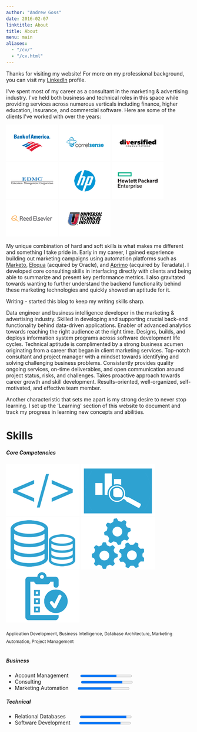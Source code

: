 ```yaml
---
author: "Andrew Goss"
date: 2016-02-07
linktitle: About
title: About
menu: main
aliases:
  - "/cv/"
  - "/cv.html"
---
```


<!--Blog post ideas:

- Building my first virtual machine (Ubuntu)
- Why I started programming in Go (server side language)
- Website iterations I went through (templates, Google App Engine, Wordpress, etc.)
- Why it is important to have a web presence as a developer
- Twitter API authentication for Go-->

Thanks for visiting my website! For more on my professional background, you can visit my <a href="https://www.linkedin.com/in/andrewrgoss" target="_blank">LinkedIn</a> profile. <!--You can also find a downloadable copy of my resume here, via my <a href="https://github.com/andrewrgoss" target="_blank">Github</a> account.-->

I've spent most of my career as a consultant in the marketing & advertising industry. I've held both business and technical roles in this space while providing services across numerous verticals including finance, higher education, insurance, and commercial software. Here are some of the clients I've worked with over the years:

![WhoIsHostingThis.com](https://raw.githubusercontent.com/andrewrgoss/andrewrgoss.com/master/content/media/BoA_logo.png "Bank of America")
![WhoIsHostingThis.com](https://raw.githubusercontent.com/andrewrgoss/andrewrgoss.com/master/content/media/Correlsense_logo.png "Correlsense")
![WhoIsHostingThis.com](https://raw.githubusercontent.com/andrewrgoss/andrewrgoss.com/master/content/media/DBC_logo.png "Diversified Communications")
![WhoIsHostingThis.com](https://raw.githubusercontent.com/andrewrgoss/andrewrgoss.com/master/content/media/EDMC_logo.png "Education Management Corporation")
![WhoIsHostingThis.com](https://raw.githubusercontent.com/andrewrgoss/andrewrgoss.com/master/content/media/HP_logo.png "HP Inc.")
![WhoIsHostingThis.com](https://raw.githubusercontent.com/andrewrgoss/andrewrgoss.com/master/content/media/HPE_logo.png "Hewlett Packard Enterprise")
![WhoIsHostingThis.com](https://raw.githubusercontent.com/andrewrgoss/andrewrgoss.com/master/content/media/Reed_Elsevier_logo.png "Reed Elsevier")
![WhoIsHostingThis.com](https://raw.githubusercontent.com/andrewrgoss/andrewrgoss.com/master/content/media/UTI_logo.jpg "Universal Technical Institute")

My unique combination of hard and soft skills is what makes me different and something I take pride in. Early in my career, I gained experience building out marketing campaigns using automation platforms such as <a href="https://www.marketo.com" target="_blank">Marketo</a>, 
<a href="https://www.oracle.com/marketingcloud/products/cross-channel/marketing-to-businesses.html" target="_blank">Eloqua</a> (acquired by Oracle), and <a href="http://marketing.teradata.com" target="_blank">Aprimo</a> (acquired by Teradata). I developed core consulting skills in interfacing directly with clients and being able to summarize and present key performance metrics. I also gravitated towards wanting to further understand the backend functionality behind these marketing technologies and quickly showed an aptitude for it. 

Writing - started this blog to keep my writing skills sharp.

Data engineer and business intelligence developer in the marketing & advertising industry. Skilled in developing and supporting crucial back-end functionality behind data-driven applications. Enabler of advanced analytics towards reaching the right audience at the right time. Designs, builds, and deploys information system programs across software development life cycles. Technical aptitude is complimented by a strong business acumen originating from a career that began in client marketing services. Top-notch consultant and project manager with a mindset towards identifying and solving challenging business problems. Consistently provides quality ongoing services, on-time deliverables, and open communication around project status, risks, and challenges. Takes proactive approach towards career growth and skill development. Results-oriented, well-organized, self-motivated, and effective team member.

Another characteristic that sets me apart is my strong desire to never stop learning. I set up the 'Learning' section of this website to document and track my progress in learning new concepts and abilities.

# Skills
##### Core Competencies
![Application Development](https://raw.githubusercontent.com/andrewrgoss/andrewrgoss.com/master/content/media/coding.png "Application Development")
![Business Intelligence](https://raw.githubusercontent.com/andrewrgoss/andrewrgoss.com/master/content/media/analysis.png "Business Intelligence")
![Database Architecture](https://raw.githubusercontent.com/andrewrgoss/andrewrgoss.com/master/content/media/database.png "Database Architecture") 
![Marketing Automation](https://raw.githubusercontent.com/andrewrgoss/andrewrgoss.com/master/content/media/gears.png "Marketing Automation")
![Project Management](https://raw.githubusercontent.com/andrewrgoss/andrewrgoss.com/master/content/media/projectmanagement.png "Project Management")

<sub>Application Development, Business Intelligence, Database Architecture, Marketing Automation, Project Management</sub><br><br>

##### Business
<ul class="compact">
<li>
 <label>Account Management</label>&ensp;&ensp;&ensp;&ensp;
 <progress max="1.0" value="0.7"></progress>
</li>
<li>
 <label>Consulting</label>&ensp;&ensp;&ensp;&ensp;&ensp;&ensp;&ensp;&ensp;&ensp;&ensp;&ensp;&ensp;&ensp;&ensp;&ensp;
 <progress max="1.0" value="0.8"></progress>
</li>
<li>
 <label>Marketing Automation</label>&ensp;&ensp;&ensp;
 <progress max="1.0" value="0.65"></progress>
</li>
</ul>

##### Technical
<ul class="compact">
<li>
 <label>Relational Databases</label>&ensp;&ensp;&ensp;&ensp;&ensp;
 <progress max="1.0" value="0.9"></progress>
</li>
<li>
 <label>Software Development</label>&ensp;&ensp;&ensp;
 <progress max="1.0" value="0.8"></progress>
</li>
</ul>